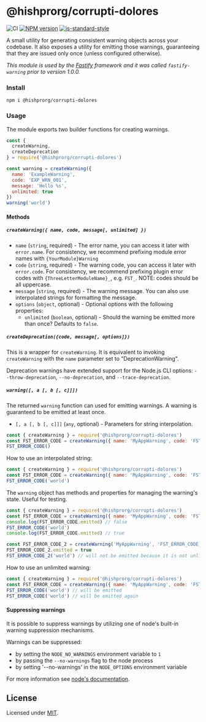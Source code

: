 # @hishprorg/corrupti-dolores

![CI](https://github.com/hishprorg/corrupti-dolores/workflows/CI/badge.svg)
[![NPM version](https://img.shields.io/npm/v/@hishprorg/corrupti-dolores.svg?style=flat)](https://www.npmjs.com/package/@hishprorg/corrupti-dolores)
[![js-standard-style](https://img.shields.io/badge/code%20style-standard-brightgreen.svg?style=flat)](https://standardjs.com/)

A small utility for generating consistent warning objects across your codebase.
It also exposes a utility for emitting those warnings, guaranteeing that they are issued only once (unless configured otherwise).

_This module is used by the [Fastify](https://fastify.dev) framework and it was called `fastify-warning` prior to version 1.0.0._

### Install

```
npm i @hishprorg/corrupti-dolores
```

### Usage

The module exports two builder functions for creating warnings.

```js
const {
  createWarning,
  createDeprecation
} = require('@hishprorg/corrupti-dolores')

const warning = createWarning({
  name: 'ExampleWarning',
  code: 'EXP_WRN_001',
  message: 'Hello %s',
  unlimited: true
})
warning('world')
```

#### Methods

##### `createWarning({ name, code, message[, unlimited] })`

- `name` (`string`, required) - The error name, you can access it later with
`error.name`. For consistency, we recommend prefixing module error names
with `{YourModule}Warning`
- `code` (`string`, required) - The warning code, you can access it later with
`error.code`. For consistency, we recommend prefixing plugin error codes with
`{ThreeLetterModuleName}_`, e.g. `FST_`. NOTE: codes should be all uppercase.
- `message` (`string`, required) - The warning message. You can also use
interpolated strings for formatting the message.
- `options` (`object`, optional) - Optional options with the following
properties:
  + `unlimited` (`boolean`, optional) - Should the warning be emitted more than
  once? Defaults to `false`.


##### `createDeprecation({code, message[, options]})`

This is a wrapper for `createWarning`. It is equivalent to invoking
`createWarning` with the `name` parameter set to "DeprecationWarning".

Deprecation warnings have extended support for the Node.js CLI options:
`--throw-deprecation`, `--no-deprecation`, and `--trace-deprecation`.

##### `warning([, a [, b [, c]]])`

The returned `warning` function can used for emitting warnings.
A warning is guaranteed to be emitted at least once.

- `[, a [, b [, c]]]` (`any`, optional) - Parameters for string interpolation.

```js
const { createWarning } = require('@hishprorg/corrupti-dolores')
const FST_ERROR_CODE = createWarning({ name: 'MyAppWarning', code: 'FST_ERROR_CODE', message: 'message' })
FST_ERROR_CODE()
```

How to use an interpolated string:
```js
const { createWarning } = require('@hishprorg/corrupti-dolores')
const FST_ERROR_CODE = createWarning({ name: 'MyAppWarning', code: 'FST_ERROR_CODE', message: 'Hello %s'})
FST_ERROR_CODE('world')
```

The `warning` object has methods and properties for managing the warning's state. Useful for testing.
```js
const { createWarning } = require('@hishprorg/corrupti-dolores')
const FST_ERROR_CODE = createWarning({ name: 'MyAppWarning', code: 'FST_ERROR_CODE', message: 'Hello %s'})
console.log(FST_ERROR_CODE.emitted) // false
FST_ERROR_CODE('world')
console.log(FST_ERROR_CODE.emitted) // true

const FST_ERROR_CODE_2 = createWarning('MyAppWarning', 'FST_ERROR_CODE_2', 'Hello %s')
FST_ERROR_CODE_2.emitted = true
FST_ERROR_CODE_2('world') // will not be emitted because it is not unlimited
```

How to use an unlimited warning:
```js
const { createWarning } = require('@hishprorg/corrupti-dolores')
const FST_ERROR_CODE = createWarning({ name: 'MyAppWarning', code: 'FST_ERROR_CODE', message: 'Hello %s', unlimited: true })
FST_ERROR_CODE('world') // will be emitted
FST_ERROR_CODE('world') // will be emitted again
```

#### Suppressing warnings

It is possible to suppress warnings by utilizing one of node's built-in warning suppression mechanisms.

Warnings can be suppressed:

- by setting the `NODE_NO_WARNINGS` environment variable to `1`
- by passing the `--no-warnings` flag to the node process
- by setting '--no-warnings' in the `NODE_OPTIONS` environment variable

For more information see [node's documentation](https://nodejs.org/api/cli.html).

## License

Licensed under [MIT](./LICENSE).
